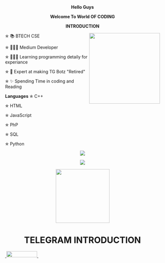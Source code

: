 <p align="center">
<b>Hello Guys
</b>
</p>
<p align="center">
<b>Welcome To World OF CODING
</b>
</p>
<p align="center"> 
<b> INTRODUCTION
</b>
</p>
<img align='right' src="https://media.giphy.com/media/T4tPJEgs2FEFq/giphy.gif?cid=ecf05e47qhbjlap43ddrrabq9fr2p627llne685nvyrb7drn&rid=giphy.gif&ct=s" width="230">

✯ 📚 BTECH CSE

✯ 🧑🏻‍💻 Medium Developer

✯ 🧑🏻‍💻 Learning programming detaily for experiance

✯ 🤖 Expert at making TG Botz "Retired"

✯ ✨ Spending Time in coding and Reading

<b>Languages</b>
✯ C++

✯ HTML

✯ JavaScript 

✯ PhP

✯ SQL

✯ Python



<p align="center">
  <img src ="https://github-readme-stats.vercel.app/api/top-langs/?username=LordSA&layout=compact&hide_border=true&theme=darcula&bg_color=00000000&langs_count=10&hide=jupyter%20notebook,tex,css,php">
  <a href="https://github.com/LordSA">
   </a>

<p align="center">
<img src="https://github-stats-alpha.vercel.app/api?username=LordSA&cc=000&tc=00ff00&ic=fff000&bc=fff" align="center">
</p>

 <a href="https://github.com/LordSA">
    <p align="center">
        <img height="175px" src="https://github-readme-stats.vercel.app/api?username=LordSA&count_private=False&show_icons=true&title_color=30F229&icon_color=F2F407&text_color=F9F9F9&bg_color=1F222E&hide_border=true" /> 
    </p>
  </a> 


<h1 align="center">
  <b>TELEGRAM INTRODUCTION</b>
</h1>
<p align="side">
  <a href="https://t.me/lord1of5darkness9">
    &nbsp;<img src="https://img.shields.io/badge/LORD-_SA-darkgreen?style=flat-curvesquare&logo=telegram" width="100" height="20">&nbsp;
  </a>
</p>
